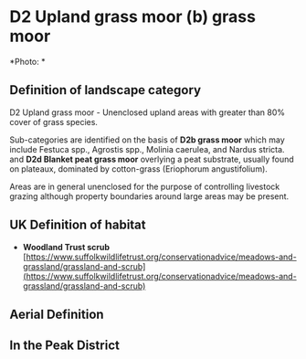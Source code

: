 # D2 Upland grass moor (b) grass moor


*Photo: *

## Definition of landscape category

D2 Upland grass moor - Unenclosed upland areas with greater than 80% cover of grass species.

Sub-categories are identified on the basis of **D2b grass moor** which may include Festuca spp., Agrostis spp., Molinia caerulea, and Nardus stricta. and **D2d Blanket peat grass moor** overlying a peat substrate, usually found on plateaux, dominated by cotton-grass (Eriophorum angustifolium).

Areas are in general unenclosed for the purpose of controlling livestock grazing although property boundaries around large areas may be present.

## UK Definition of habitat

* **Woodland Trust scrub** [https://www.suffolkwildlifetrust.org/conservationadvice/meadows-and-grassland/grassland-and-scrub](https://www.suffolkwildlifetrust.org/conservationadvice/meadows-and-grassland/grassland-and-scrub)

## Aerial Definition



## In the Peak District
